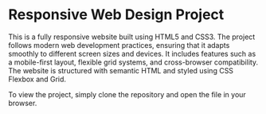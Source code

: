 # Responsive Web Design Project

This is a fully responsive website built using HTML5 and CSS3. The project follows modern web development practices, ensuring that it adapts smoothly to different screen sizes and devices. It includes features such as a mobile-first layout, flexible grid systems, and cross-browser compatibility. The website is structured with semantic HTML and styled using CSS Flexbox and Grid.

To view the project, simply clone the repository and open the file in your browser.

